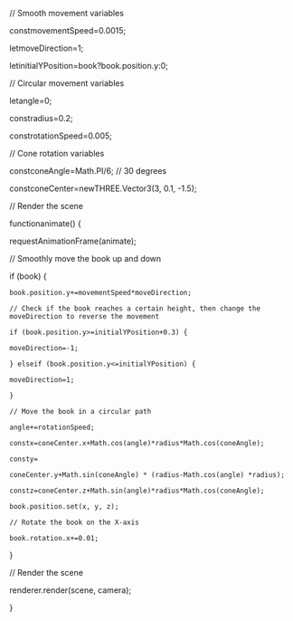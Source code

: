 // Smooth movement variables

constmovementSpeed=0.0015;

letmoveDirection=1;

letinitialYPosition=book?book.position.y:0;

// Circular movement variables

letangle=0;

constradius=0.2;

constrotationSpeed=0.005;

// Cone rotation variables

constconeAngle=Math.PI/6; // 30 degrees

constconeCenter=newTHREE.Vector3(3, 0.1, -1.5);

// Render the scene

functionanimate() {

requestAnimationFrame(animate);

// Smoothly move the book up and down

if (book) {

    book.position.y+=movementSpeed*moveDirection;

    // Check if the book reaches a certain height, then change the moveDirection to reverse the movement

    if (book.position.y>=initialYPosition+0.3) {

    moveDirection=-1;

    } elseif (book.position.y<=initialYPosition) {

    moveDirection=1;

    }

    // Move the book in a circular path

    angle+=rotationSpeed;

    constx=coneCenter.x+Math.cos(angle)*radius*Math.cos(coneAngle);

    consty=

    coneCenter.y+Math.sin(coneAngle) * (radius-Math.cos(angle) *radius);

    constz=coneCenter.z+Math.sin(angle)*radius*Math.cos(coneAngle);

    book.position.set(x, y, z);

    // Rotate the book on the X-axis

    book.rotation.x+=0.01;

}

// Render the scene

renderer.render(scene, camera);

}
